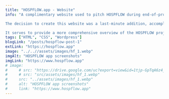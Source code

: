 ```yaml
---
title: "HOSPFLOW.app - Website"
info: "A complimentary website used to pitch HOSPFLOW during end-of-project poster presentations.

The decision to create this website was a last-minute addition, accomplished in less than a day.

It serves to provide a more comprehensive overview of the HOSPFLOW project."
tags: ["HTML", "CSS", "Wordpress"]
blogLink: "/posts/hospflow-post-1"
extLink: "https://hospflow.app"
image: "../..//assets/images/hf_1.webp"
imgAlt: "HOSPFLOW app screenshots"
imgLink: "https://www.hospflow.app"
# image:
#     # src: "https://drive.google.com/uc?export=view&id=1tjp-GpTqA6z4_ncd9-6XHQKl4Ju_fsem"
#     # src: "src/assets/images/hf_1.webp"
#     src: "../assets/images/hf_1.webp"
#     alt: "HOSPFLOW app screenshots"
#     link: "https://www.hospflow.app"
---
```

